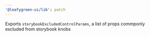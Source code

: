 ```yaml
---
'@leafygreen-ui/lib': patch
---
```


Exports `storybookExcludedControlParams`, a list of props commponly excluded from storybook knobs

